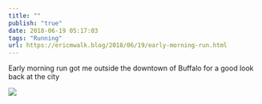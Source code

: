 ```yaml
---
title: ""
publish: "true"
date: 2018-06-19 05:17:03
tags: "Running"
url: https://ericmwalk.blog/2018/06/19/early-morning-run.html
---
```


Early morning run got me outside the downtown of Buffalo for a good look back at the city

![](https://ericmwalk.blog/uploads/2022/75f3370603.jpg)